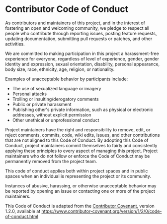 # Contributor Code of Conduct

As contributors and maintainers of this project, and in the interest of fostering an open and welcoming community, we
pledge to respect all people who contribute through reporting issues, posting feature requests, updating documentation,
submitting pull requests or patches, and other activities.

We are committed to making participation in this project a harassment-free experience for everyone, regardless of level
of experience, gender, gender identity and expression, sexual orientation, disability, personal appearance, body size,
race, ethnicity, age, religion, or nationality.

Examples of unacceptable behavior by participants include:

* The use of sexualized language or imagery
* Personal attacks
* Trolling or insulting/derogatory comments
* Public or private harassment
* Publishing other's private information, such as physical or electronic addresses, without explicit permission
* Other unethical or unprofessional conduct

Project maintainers have the right and responsibility to remove, edit, or reject comments, commits, code, wiki edits,
issues, and other contributions that are not aligned to this Code of Conduct. By adopting this Code of Conduct, project
maintainers commit themselves to fairly and consistently applying these principles to every aspect of managing this
project. Project maintainers who do not follow or enforce the Code of Conduct may be permanently removed from the
project team.

This code of conduct applies both within project spaces and in public spaces when an individual is representing the
project or its community.

Instances of abusive, harassing, or otherwise unacceptable behavior may be reported by opening an issue or contacting
one or more of the project maintainers.

This Code of Conduct is adapted from the [Contributor Covenant](https://www.contributor-covenant.org), version 1.2.0,
available at https://www.contributor-covenant.org/version/1/2/0/code-of-conduct.html

